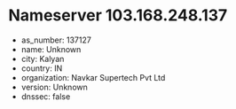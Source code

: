 # Nameserver 103.168.248.137

* as_number: 137127
* name: Unknown
* city: Kalyan
* country: IN
* organization: Navkar Supertech Pvt Ltd
* version: Unknown
* dnssec: false
